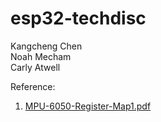 # esp32-techdisc

Kangcheng Chen  
Noah Mecham  
Carly Atwell

Reference:

1. [MPU-6050-Register-Map1.pdf](https://invensense.tdk.com/wp-content/uploads/2015/02/MPU-6000-Register-Map1.pdf)
